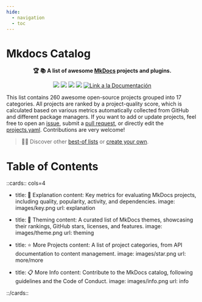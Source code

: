 ```yaml
---
hide:
  - navigation
  - toc
---
```


# Mkdocs Catalog

<p align="center">
    <strong>🏆 📚 A list of awesome <a href="https://github.com/mkdocs/mkdocs">MkDocs</a> projects and plugins.</strong>
</p>

<p align="center">
    <a href="https://best-of.org" title="Best-of Badge"><img src="http://bit.ly/3o3EHNN"></a>
    <a href="#Contents" title="Project Count"><img src="https://img.shields.io/badge/projects-260-blue.svg?color=5ac4bf"></a>
    <a href="#Contribution" title="Contributions are welcome"><img src="https://img.shields.io/badge/contributions-welcome-green.svg"></a>
    <a href="https://github.com/mkdocs/catalog/releases" title="Catalog Updates"><img src="https://img.shields.io/github/release-date/mkdocs/catalog?color=green&label=updated"></a>
    <a href="https://mkdocs.github.io/catalog/"><img alt="Link a la Documentación" src="https://img.shields.io/badge/docs-link-green"></a>
</p>


This list contains 260 awesome open-source projects grouped into 17 categories. All projects are ranked by a project-quality score, which is calculated based on various metrics automatically collected from GitHub and different package managers. If you want to add or update projects, feel free to open an [issue](https://github.com/mkdocs/catalog/issues/new/choose), submit a [pull request](https://github.com/mkdocs/catalog/pulls), or directly edit the [projects.yaml](https://github.com/mkdocs/catalog/edit/main/projects.yaml). Contributions are very welcome!

> 🧙‍♂️  Discover other [best-of lists](https://best-of.org) or [create your own](https://github.com/best-of-lists/best-of/blob/main/create-best-of-list.md).

# Table of Contents


::cards:: cols=4

- title: 🔑 Explanation
  content: Key metrics for evaluating MkDocs projects, including quality, popularity, activity, and dependencies.
  image: images/key.png
  url: explanation

- title: 🎨 Theming
  content: A curated list of MkDocs themes, showcasing their rankings, GitHub stars, licenses, and features.
  image: images/theme.png
  url: theming

- title: ⭐️ More Projects
  content: A list of project categories, from API documentation to content management.
  image: images/star.png
  url: more/more

- title: 📋 More Info
  content: Contribute to the MkDocs catalog, following guidelines and the Code of Conduct.
  image: images/info.png
  url: info

::/cards::

